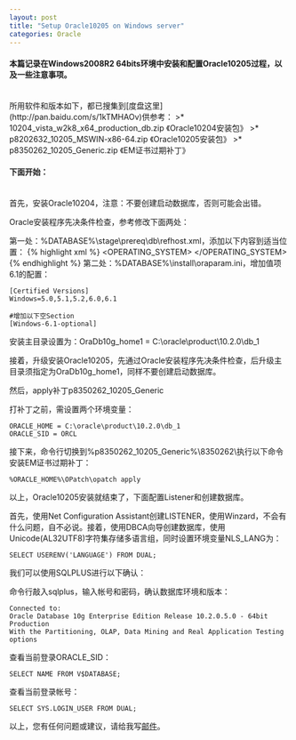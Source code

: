 ```yaml
---
layout: post
title: "Setup Oracle10205 on Windows server"
categories: Oracle
---
```

#### 本篇记录在Windows2008R2 64bits环境中安装和配置Oracle10205过程，以及一些注意事项。
<br />
所用软件和版本如下，都已搜集到[度盘这里](http://pan.baidu.com/s/1kTMHAOv)供参考：
>* 10204_vista_w2k8_x64_production_db.zip 《Oracle10204安装包》
>* p8202632_10205_MSWIN-x86-64.zip 《Oracle10205安装包》
>* p8350262_10205_Generic.zip 《EM证书过期补丁》

#### 下面开始：
<br />
首先，安装Oracle10204，注意：不要创建启动数据库，否则可能会出错。

Oracle安装程序先决条件检查，参考修改下面两处：

第一处：%DATABASE%\stage\prereq\db\refhost.xml，添加以下内容到适当位置：
{% highlight xml %}
<OPERATING_SYSTEM>
    <VERSION VALUE="6.1"/>
</OPERATING_SYSTEM>
{% endhighlight %}
第二处：%DATABASE%\install\oraparam.ini，增加值项6.1的配置：

    [Certified Versions]
    Windows=5.0,5.1,5.2,6.0,6.1

    #增加以下空Section
    [Windows-6.1-optional]

安装主目录设置为：OraDb10g_home1 = C:\oracle\product\10.2.0\db_1


接着，升级安装Oracle10205，先通过Oracle安装程序先决条件检查，后升级主目录须指定为OraDb10g_home1，同样不要创建启动数据库。


然后，apply补丁p8350262_10205_Generic

打补丁之前，需设置两个环境变量：

    ORACLE_HOME = C:\oracle\product\10.2.0\db_1
	ORACLE_SID = ORCL

接下来，命令行切换到%p8350262_10205_Generic%\8350262\执行以下命令安装EM证书过期补丁：

    %ORACLE_HOME%\OPatch\opatch apply

以上，Oracle10205安装就结束了，下面配置Listener和创建数据库。

首先，使用Net Configuration Assistant创建LISTENER，使用Winzard，不会有什么问题，自不必说。接着，使用DBCA向导创建数据库，使用Unicode(AL32UTF8)字符集存储多语言组，同时设置环境变量NLS_LANG为：

    SELECT USERENV('LANGUAGE') FROM DUAL;


我们可以使用SQLPLUS进行以下确认：

命令行敲入sqlplus，输入帐号和密码，确认数据库环境和版本：

    Connected to:
	Oracle Database 10g Enterprise Edition Release 10.2.0.5.0 - 64bit Production
	With the Partitioning, OLAP, Data Mining and Real Application Testing options

查看当前登录ORACLE_SID：

    SELECT NAME FROM V$DATABASE;

查看当前登录帐号：

    SELECT SYS.LOGIN_USER FROM DUAL;

以上，您有任何问题或建议，请给我写[邮件](mailto:yinwer81@gmail.com)。
